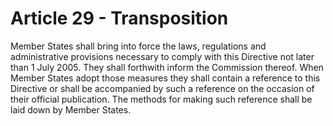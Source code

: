 # Article 29 - Transposition


Member States shall bring into force the laws, regulations and administrative provisions necessary to comply with this Directive not later than 1 July 2005. They shall forthwith inform the Commission thereof. When Member States adopt those measures they shall contain a reference to this Directive or shall be accompanied by such a reference on the occasion of their official publication. The methods for making such reference shall be laid down by Member States.
